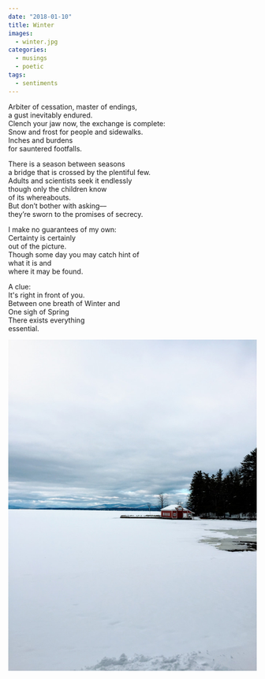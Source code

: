 ```yaml
---
date: "2018-01-10"
title: Winter
images:
  - winter.jpg
categories:
  - musings
  - poetic
tags:
  - sentiments
---
```

  
Arbiter of cessation, master of endings, <br>
a gust inevitably endured. <br>
Clench your jaw now, the exchange is complete: <br>
Snow and frost for people and sidewalks. <br>
Inches and burdens <br>
for sauntered footfalls.

There is a season between seasons <br>
a bridge that is crossed by the plentiful few. <br>
Adults and scientists seek it endlessly <br>
though only the children know <br>
of its whereabouts. <br>
But don’t bother with asking–– <br>
they’re sworn to the promises of secrecy.

I make no guarantees of my own: <br>
Certainty is certainly <br>
out of the picture. <br>
Though some day you may catch hint of <br>
what it is and <br>
where it may be found.

A clue: <br>
It's right in front of you. <br>
Between one breath of Winter and <br>
One sigh of Spring <br>
There exists everything <br>
essential.

![](winter.jpg)